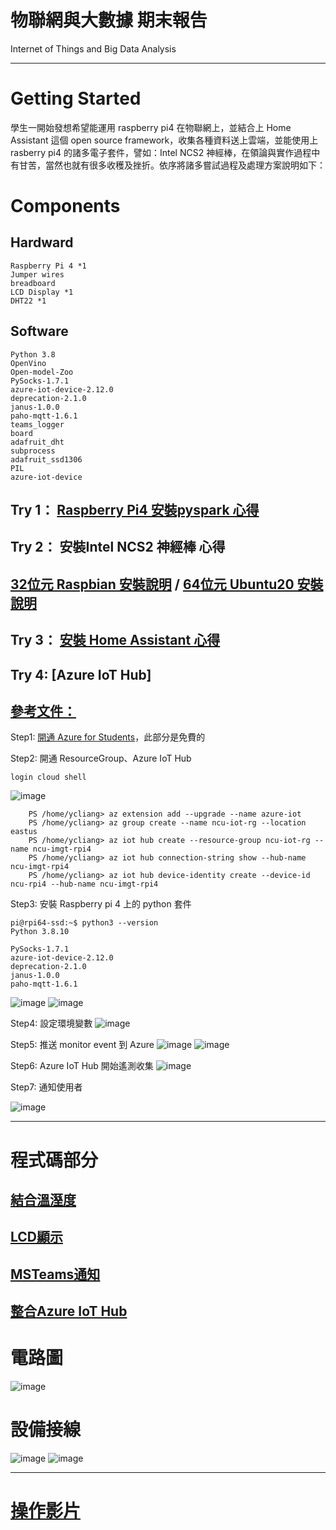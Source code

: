 # 物聯網與大數據 期末報告
Internet of Things and Big Data Analysis

---
# Getting Started

學生一開始發想希望能運用 raspberry pi4 在物聯網上，並結合上 Home Assistant 這個 open source framework，收集各種資料送上雲端，並能使用上 rasberry pi4 的諸多電子套件，譬如：Intel NCS2 神經棒，在領論與實作過程中有甘苦，當然也就有很多收穫及挫折。依序將諸多嘗試過程及處理方案說明如下：

# Components
## Hardward
```
Raspberry Pi 4 *1
Jumper wires
breadboard
LCD Display *1
DHT22 *1
```
## Software
```
Python 3.8
OpenVino
Open-model-Zoo
PySocks-1.7.1 
azure-iot-device-2.12.0 
deprecation-2.1.0 
janus-1.0.0 
paho-mqtt-1.6.1
teams_logger
board
adafruit_dht
subprocess
adafruit_ssd1306
PIL
azure-iot-device
```
## Try 1： [Raspberry Pi4 安裝pyspark 心得](https://github.com/RalphLiang/ncu-imgt-iot-hw2023/blob/master/spark_install.md)

## Try 2： 安裝Intel NCS2 神經棒 心得
## [32位元 Raspbian 安裝說明](https://github.com/RalphLiang/ncu-imgt-iot-hw2023/blob/master/intel_NCS2_install.md) / [64位元 Ubuntu20 安裝說明](https://github.com/RalphLiang/ncu-imgt-iot-hw2023/blob/master/install_NCS2_detail.md) 

## Try 3： [安裝 Home Assistant 心得](https://github.com/RalphLiang/ncu-imgt-iot-hw2023/blob/master/Install_Home_Assistant.md)

## Try 4: [Azure IoT Hub]
## [參考文件：](https://gloveboxes.github.io/Raspberry-Pi-Python-Environment-Monitor-with-the-Pimoroni-Enviro-Air-Quality-PMS5003-Sensor/zdocs/module_1_create_iot_hub/)

Step1: [開通 Azure for Students](https://azure.microsoft.com/en-us/free/students/)，此部分是免費的 

Step2: 開通 ResourceGroup、Azure IoT Hub

    login cloud shell
![image](https://user-images.githubusercontent.com/47648250/211613950-a5db8dce-0b9f-4cc1-ab37-dc30edcb6ecb.png)    
```
    PS /home/ycliang> az extension add --upgrade --name azure-iot
    PS /home/ycliang> az group create --name ncu-iot-rg --location eastus
    PS /home/ycliang> az iot hub create --resource-group ncu-iot-rg --name ncu-imgt-rpi4
    PS /home/ycliang> az iot hub connection-string show --hub-name ncu-imgt-rpi4
    PS /home/ycliang> az iot hub device-identity create --device-id ncu-rpi4 --hub-name ncu-imgt-rpi4
```

Step3: 安裝 Raspberry pi 4 上的 python 套件
```
pi@rpi64-ssd:~$ python3 --version
Python 3.8.10

PySocks-1.7.1 
azure-iot-device-2.12.0 
deprecation-2.1.0 
janus-1.0.0 
paho-mqtt-1.6.1
```
![image](https://user-images.githubusercontent.com/47648250/211614468-fcc70f21-d2f5-4581-9b47-003e553b7065.png)
![image](https://user-images.githubusercontent.com/47648250/211614897-a7a555eb-8e98-4b13-beee-9670f6213560.png)

Step4: 設定環境變數
![image](https://user-images.githubusercontent.com/47648250/211616518-519f0f60-388c-451d-8849-79f72c0d8b58.png)

Step5: 推送 monitor event 到 Azure
![image](https://user-images.githubusercontent.com/47648250/211617378-4490322b-2b06-4ab9-92eb-3112897bf199.png)
![image](https://user-images.githubusercontent.com/47648250/211617691-c5e22cfd-a7e5-4946-96d0-7933832d5fcd.png)

Step6: Azure IoT Hub 開始遙測收集
![image](https://user-images.githubusercontent.com/47648250/211617221-545a3ab7-3983-45cd-bf09-a8dcdaa78d51.png)

Step7: 通知使用者

![image](https://user-images.githubusercontent.com/47648250/211783613-cb10ed38-7bd1-4dca-8bdd-04646478fe8d.png)

---

# 程式碼部分
## [結合溫溼度](https://github.com/RalphLiang/Adafruit_Python_SSD1306/blob/master/examples/stats2.py)
## [LCD顯示](https://github.com/RalphLiang/Adafruit_Python_SSD1306/blob/master/examples/dht22.py) 
## [MSTeams通知](https://github.com/RalphLiang/Adafruit_Python_SSD1306/blob/master/examples/Team-Notification-IoT.py)
## [整合Azure IoT Hub](https://github.com/RalphLiang/azure-iot-sdk-python/blob/master/samples/pnp/ncu_controller_with_thermostats.py)

# 電路圖
![image](https://user-images.githubusercontent.com/47648250/211792711-76582cef-eade-4a2e-8460-0df964456f18.png)

# 設備接線
![image](https://user-images.githubusercontent.com/47648250/211786362-8c61aa5d-2893-4257-b0d5-786a948a8ede.png)
![image](https://user-images.githubusercontent.com/47648250/211786231-08cfbea8-0371-4248-9d2b-4426ff31110b.png)

---

# [操作影片](https://drive.google.com/file/d/1cZ8wN2L1ZRrBtWlk0n_6CHMhKaV-o6YX/view?usp=sharing)

